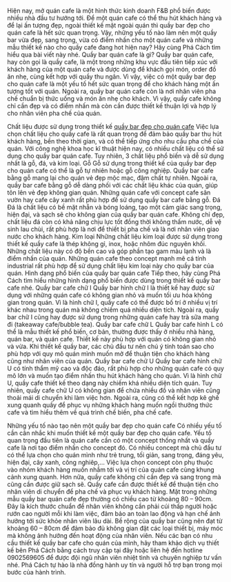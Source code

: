Hiện nay, mở quán cafe là một hình thức kinh doanh F&B phổ biến được nhiều nhà đầu tư hướng tới. Để một quán cafe có thể thu hút khách hàng và để lại ấn tượng đẹp, ngoài thiết kế mặt ngoài quán thì quầy bar đẹp cho quán cafe là hết sức quan trọng. Vậy, những yếu tố nào làm nên một quầy bar vừa đẹp, sang trọng, vừa có điểm nhấn cho một quán cafe và những mẫu thiết kế nào cho quầy cafe đang hot hiện nay? Hãy cùng Phá Cách tìm hiểu qua bài viết này nhé.
Quầy bar quán cafe là gì? 
Quầy bar quán cafe, hay còn gọi là quầy cafe, là một trong những khu vực đầu tiên tiếp xúc với khách hàng của một quán cafe và được dùng để khách gọi món, order đồ ăn nhẹ, cùng kết hợp với quầy thu ngân. Vì vậy, việc có một quầy bar đẹp cho quán cafe là một yếu tố hết sức quan trọng để cho khách hàng một ấn tượng tốt với quán.
Ngoài ra, quầy bar quán cafe còn là nơi nhân viên pha chế chuẩn bị thức uống và món ăn nhẹ cho khách. Vì vậy, quầy cafe không chỉ cần đẹp và có điểm nhấn mà còn cần được thiết kế thuận lợi và hợp lý cho nhân viên pha chế của quán.

Chất liệu được sử dụng trong thiết kế [quầy bar đẹp cho quán cafe](https://noithatphacach.com/top-mau-quay-bar-dep-cho-quan-cafe-nam-2024/) 
Việc lựa chọn chất liệu cho quầy cafe là rất quan trọng để đảm bảo quầy bar thu hút khách hàng, bền theo thời gian, và có thể tiếp ứng cho nhu cầu pha chế của quán. Với công nghệ khoa học kĩ thuật hiện nay, có nhiều chất liệu có thể sử dụng cho quầy bar quán cafe. Tuy nhiên, 3 chất liệu phổ biến và dễ sử dụng nhất là gỗ, đá, và kim loại.
Gỗ 
Gỗ sử dụng trong thiết kế của quầy bar đẹp cho quán cafe có thể là gỗ tự nhiên hoặc gỗ công nghiệp. Quầy bar cafe bằng gỗ mang lại cho quán vẻ đẹp mộc mạc, đậm chất tự nhiên. Ngoài ra, quầy bar cafe bằng gỗ dễ dàng phối với các chất liệu khác của quán, giúp tôn lên vẻ đẹp không gian quán. Những quán cafe với concept cafe sân vườn hay cafe cây xanh rất phù hợp để sử dụng quầy bar cafe bằng gỗ.
Đá 
Đá là chất liệu có bề mặt nhẵn và bóng loáng, tạo một cảm giác sang trọng, hiện đại, và sạch sẽ cho không gian của quầy bar quán cafe. Không chỉ đẹp, chất liệu đá còn có khả năng chịu lực tốt đồng thời không thấm nước, dễ vệ sinh lau chùi, rất phù hợp là nơi để thiết bị pha chế và là nơi nhân viên giao nước cho khách hàng.
Kim loại
 Những chất liệu kim loại được sử dụng trong thiết kế quầy cafe là thép không gỉ, inox, hoặc nhôm đúc nguyên khối. Những chất liệu này có độ bền cao và góp phần tạo gam màu lạnh và là điểm nhấn của quán. Những quán cafe theo concept mạnh mẽ cá tính industrial rất phù hợp để sử dụng chất liệu kim loại này cho quầy bar của quán.
Hình dạng phổ biến của quầy bar quán cafe 
Tiếp theo, hãy cùng Phá Cách tìm hiểu những hình dạng phổ biến được dùng trong thiết kế quầy bar cafe nhé.
Quầy bar cafe chữ I 
Quầy bar hình chữ I là thiết kế hay được sử dụng với những quán cafe có không gian nhỏ và muốn tối ưu hóa không gian trong quán. Vì là hình chữ I, quầy cafe có thể được bố trí ở nhiều vị trí khác nhau trong quán mà không chiếm quá nhiều diện tích. Ngoài ra, quầy bar chữ I cũng hay được sử dụng trong những quán cafe hay trà sữa mang đi (takeaway cafe/bubble tea).
Quầy bar cafe chữ L 
Quầy bar cafe hình L có thể là mẫu thiết kế phổ biến, cơ bản, thường được thấy ở nhiều nhà hàng, quán bar, và quán cafe. Thiết kế này phù hợp với quán có không gian nhỏ và vừa. Khi thiết kế quầy bar, các chủ đầu tư nên chú ý tính toán sao cho phù hợp với quy mô quán mình muốn mở để thuận tiện cho khách hàng cũng như nhân viên của quán.
Quầy bar cafe chữ U 
Quầy bar cafe hình chữ U có tính thẩm mỹ cao và độc đáo, rất phù hợp cho những quán cafe có quy mô lớn và muốn tạo điểm nhấn thu hút khách hàng cho quán. Vì là hình chữ U, quầy cafe thiết kế theo dạng này chiếm khá nhiều diện tích quán. Tuy nhiên, quầy cafe chữ U có không gian để chứa nhiều đồ và nhân viên cũng thoải mái di chuyển khi làm việc hơn. Ngoài ra, cũng có thể kết hợp kê ghế xung quanh quầy để phục vụ những khách hàng muốn ngồi thưởng thức cafe và tìm hiểu thêm về quá trình chế biến, pha chế cafe.

Những yếu tố nào tạo nên một quầy bar đẹp cho quán cafe 
Có nhiều yếu tố cần cân nhắc khi muốn thiết kế một quầy bar đẹp cho quán cafe. Yếu tố quan trọng đầu tiên là quán cafe cần có một concept thống nhất và quầy cafe là nơi tạo điểm nhấn cho concept đó. Có nhiều concept mà chủ đầu tư có thể lựa chọn cho quán mình như trẻ trung, tối giản, sang trọng, đáng yêu, hiện đại, cây xanh, công nghiêp,… Việc lựa chọn concept còn phụ thuộc vào nhóm khách hàng muốn nhắm tới và vị trí của quán cafe cùng khung cảnh xung quanh.
Hơn nữa, quầy cafe không chỉ cần đẹp và sang trọng mà cũng cần được giữ sạch sẽ. Quầy cafe cần được thiết kế để thuận tiện cho nhân viên di chuyển để pha chế và phục vụ khách hàng.
Mặt trong những mẫu quầy bar quán cafe đẹp thường có chiều cao từ khoảng 80 – 90cm. Đây là kích thước chuẩn để nhân viên không cần phải cúi thấp người hoặc rướn cao người mỗi khi làm việc, đảm bảo an toàn lao động và hạn chế ảnh hưởng tới sức khỏe nhân viên lâu dài. Bề rộng của quầy bar cũng nên đạt từ khoảng 60 – 80cm để đảm bảo đủ không gian đặt các loại thiết bị, máy móc mà không ảnh hưởng đến hoạt động của nhân viên.
Nếu các bạn có nhu cầu thiết kế quầy bar cafe cho quán của mình, hãy tham khảo dịch vụ thiết kế bên Phá Cách bằng cách truy cập tại đây hoặc liên hệ đến hotline 0902569605 để được đội ngũ nhân viên nhiệt tình và chuyên nghiệp tư vấn nhé. Phá Cách tự hào là nhà đồng hành uy tín và người hỗ trợ bạn trong mọi bước của hành trình.

